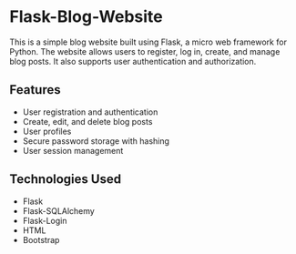 # Flask-Blog-Website

This is a simple blog website built using Flask, a micro web framework for Python. The website allows users to register, log in, create, and manage blog posts. It also supports user authentication and authorization.

## Features

- User registration and authentication
- Create, edit, and delete blog posts
- User profiles
- Secure password storage with hashing
- User session management

## Technologies Used

- Flask
- Flask-SQLAlchemy
- Flask-Login
- HTML
- Bootstrap

